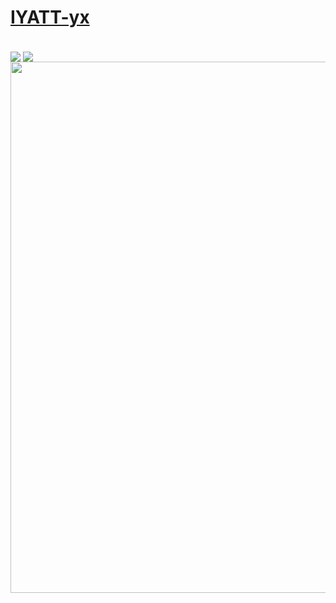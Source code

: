<a href="https://iyatt.com/"><h1>IYATT-yx</h1></a>  
[<img src="https://github-readme-stats-tqfx.vercel.app/api?username=IYATT-yx&hide_title=true&show_icons=true" align="center"/>](https://github.com/anuraghazra/github-readme-stats)
[<img src="https://github-readme-stats-tqfx.vercel.app/api/top-langs/?username=IYATT-yx&layout=compact" align="center"/>](https://github.com/anuraghazra/github-readme-stats)
[<img src="https://github-profile-trophy.vercel.app/?username=IYATT-yx&column=7&no-frame=true" width="850px" align="center"/>](https://github.com/ryo-ma/github-profile-trophy)
